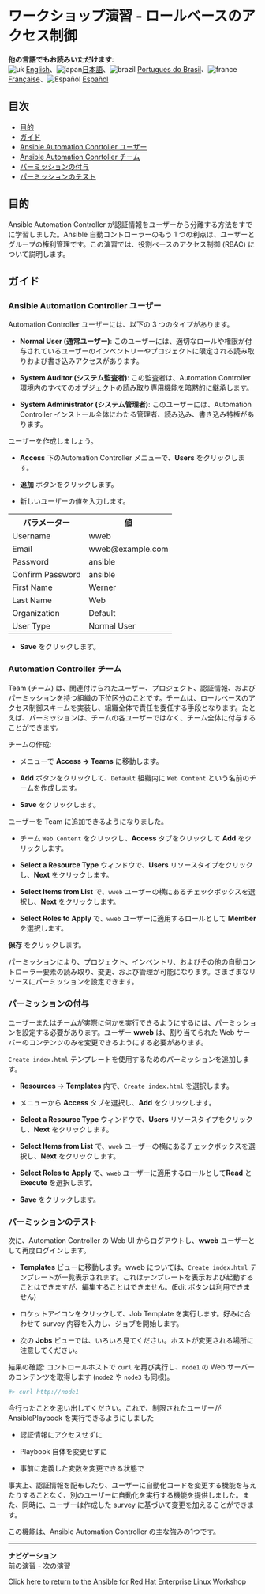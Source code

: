 # ワークショップ演習 - ロールベースのアクセス制御

**他の言語でもお読みいただけます**:
<br>![uk](../../../images/uk.png) [English](README.md)、![japan](../../../images/japan.png)[日本語](README.ja.md)、![brazil](../../../images/brazil.png) [Portugues do Brasil](README.pt-br.md)、![france](../../../images/fr.png) [Française](README.fr.md)、![Español](../../../images/col.png) [Español](README.es.md)

## 目次

* [目的](#objective)
* [ガイド](#guide)
* [Ansible Automation Conrtoller ユーザー](#ansible-automation-controller-users)
* [Ansible Automation Conrtoller チーム](#ansible-automation-controller-teams)
* [パーミッションの付与](#granting-permissions)
* [パーミッションのテスト](#test-permissions)

## 目的

Ansible Automation Controller が認証情報をユーザーから分離する方法をすでに学習しました。Ansible 自動コントローラーのもう 1
つの利点は、ユーザーとグループの権利管理です。この演習では、役割ベースのアクセス制御 (RBAC) について説明します。

## ガイド

### Ansible Automation Controller ユーザー

Automation Controller ユーザーには、以下の 3 つのタイプがあります。

* **Normal User (通常ユーザー)**:
  このユーザーには、適切なロールや権限が付与されているユーザーのインベントリーやプロジェクトに限定される読み取りおよび書き込みアクセスがあります。

* **System Auditor (システム監査者)**:
  この監査者は、Automation Controller 環境内のすべてのオブジェクトの読み取り専用機能を暗黙的に継承します。

* **System Administrator (システム管理者)**:
  このユーザーには、Automation Controller インストール全体にわたる管理者、読み込み、書き込み特権があります。

ユーザーを作成しましょう。

* **Access** 下のAutomation Controller メニューで、**Users** をクリックします。

* **追加** ボタンをクリックします。

* 新しいユーザーの値を入力します。

<table>
  <tr>
    <th>パラメーター</th>
    <th>値</th>
  </tr>
  <tr>
    <td>Username</td>
    <td>wweb</td>
  </tr>
  <tr>
    <td>Email</td>
    <td>wweb@example.com</td>
  </tr>
  <tr>
    <td>Password</td>
    <td>ansible</td>
  </tr>
  <tr>
    <td>Confirm Password</td>
    <td>ansible</td>
  </tr>
  <tr>
    <td>First Name</td>
    <td>Werner</td>
  </tr>
  <tr>
    <td>Last Name</td>
    <td>Web</td>
  </tr>
  <tr>
    <td>Organization</td>
    <td>Default</td>
  </tr>
  <tr>
    <td>User Type</td>
    <td>Normal User</td>
  </tr>
</table>

* **Save** をクリックします。

### Automation Controller チーム

Team (チーム)
は、関連付けられたユーザー、プロジェクト、認証情報、およびパーミッションを持つ組織の下位区分のことです。チームは、ロールベースのアクセス制御スキームを実装し、組織全体で責任を委任する手段となります。たとえば、パーミッションは、チームの各ユーザーではなく、チーム全体に付与することができます。

チームの作成:

* メニューで **Access → Teams** に移動します。

* **Add** ボタンをクリックして、`Default` 組織内に `Web Content` という名前のチームを作成します。

* **Save** をクリックします。

ユーザーを Team に追加できるようになりました。

* チーム `Web Content` をクリックし、**Access** タブをクリックして **Add** をクリックします。

* **Select a Resource Type** ウィンドウで、**Users** リソースタイプをクリックし、**Next**
  をクリックします。

* **Select Items from List** で、`wweb` ユーザーの横にあるチェックボックスを選択し、**Next**
  をクリックします。

* **Select Roles to Apply** で、`wweb` ユーザーに適用するロールとして **Member** を選択します。

**保存** をクリックします。

パーミッションにより、プロジェクト、インベントリ、およびその他の自動コントローラー要素の読み取り、変更、および管理が可能になります。さまざまなリソースにパーミッションを設定できます。

### パーミッションの付与

ユーザーまたはチームが実際に何かを実行できるようにするには、パーミッションを設定する必要があります。ユーザー **wweb** は、割り当てられた
Web サーバーのコンテンツのみを変更できるようにする必要があります。

`Create index.html` テンプレートを使用するためのパーミッションを追加します。

* **Resources** -> **Templates** 内で、`Create index.html` を選択します。

* メニューから **Access** タブを選択し、**Add** をクリックします。

* **Select a Resource Type** ウィンドウで、**Users** リソースタイプをクリックし、**Next**
  をクリックします。

* **Select Items from List** で、`wweb` ユーザーの横にあるチェックボックスを選択し、**Next**
  をクリックします。

* **Select Roles to Apply** で、`wweb` ユーザーに適用するロールとして**Read** と **Execute**
  を選択します。

* **Save** をクリックします。

### パーミッションのテスト

次に、Automation Controller の Web UI からログアウトし、**wweb** ユーザーとして再度ログインします。

* **Templates** ビューに移動します。wweb については、`Create index.html`
  テンプレートが一覧表示されます。これはテンプレートを表示および起動することはできますが、編集することはできません。(Edit
  ボタンは利用できません)

* ロケットアイコンをクリックして、Job Template を実行します。好みに合わせて survey 内容を入力し、ジョブを開始します。

* 次の **Jobs** ビューでは、いろいろ見てください。ホストが変更される場所に注意してください。

結果の確認: コントロールホストで `curl` を再び実行し、`node1` の Web サーバーのコンテンツを取得します (`node2` や
`node3` も同様)。

```bash
#> curl http://node1
```

今行ったことを思い出してください。これで、制限されたユーザーが AnsiblePlaybook を実行できるようにしました

* 認証情報にアクセスせずに

* Playbook 自体を変更せずに

* 事前に定義した変数を変更できる状態で

事実上、認証情報を配布したり、ユーザーに自動化コードを変更する機能を与えたりすることなく、別のユーザーに自動化を実行する機能を提供しました。また、同時に、ユーザーは作成した
survey に基づいて変更を加えることができます。

この機能は、Ansible Automation Controller の主な強みの1つです。

---
**ナビゲーション**
<br>
[前の演習](../2.4-surveys) - [次の演習](../2.6-workflows)

[Click here to return to the Ansible for Red Hat Enterprise Linux
Workshop](../README.md#section-2---ansible-tower-exercises)
